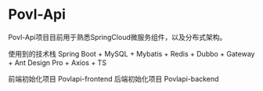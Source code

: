# Povl-Api
Povl-Api项目目前用于熟悉SpringCloud微服务组件，以及分布式架构。

使用到的技术栈
Spring Boot + MySQL + Mybatis + Redis + Dubbo + Gateway + Ant Design Pro + Axios + TS

前端初始化项目
Povlapi-frontend
后端初始化项目 
Povlapi-backend



